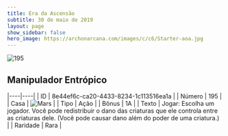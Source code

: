 ```yaml
---
title: Era da Ascensão
subtitle: 30 de maio de 2019
layout: page
show_sidebar: false
hero_image: https://archonarcana.com/images/c/c6/Starter-aoa.jpg
---
```


![195](https://cdn.keyforgegame.com/media/card_front/pt/435_195_59M3VR64FRH4_pt.png)

## Manipulador Entrópico

|----|----|
| ID | 8e44ef6c-ca20-4433-8234-1c113516ea1a |
| Número | 195 |
| Casa | ![Mars](https://archonarcana.com/images/thumb/d/de/Mars.png/22px-Mars.png "Marte") |
| Tipo | Ação |
| Bônus | 1A |
| Texto | Jogar: Escolha um jogador. Você pode redistribuir o dano das criaturas que ele controla entre as criaturas dele. (Você pode causar dano além do poder de uma criatura.) |
| Raridade | Rara |

